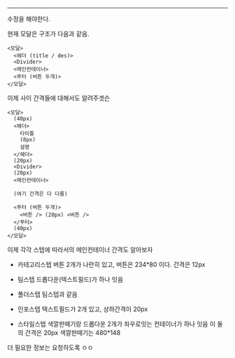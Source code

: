 

---

수정을 해야한다.

현재 모달은 구조가 다음과 같음.

```
<모달>
  <헤더 (title / des)>
  <Divider>
  <메인컨테이너>
  <푸터 (버튼 두개)>
</모달>
```

이제 사이 간격들에 대해서도 알려주겟슨

```
<모달>
  (40px)
  <헤더>
    타이틀
    (8px)
    설명
  </헤더>
  (20px)
  <Divider>
  (20px)
  <메인컨테이너>

  (여기 간격은 다 다름)

  <푸터 (버튼 두개)>
    <버튼 /> (20px) <버튼 />
  </푸터>
  (40px)
</모달>
```

이제 각각 스텝에 따라서의 메인컨테이너 간격도 알아보자

- 카테고리스텝
버튼 2개가 나란히 있고, 버튼은 234*80 이다. 간격은 12px

- 팀스텝
드롭다운(텍스트필드)가 하나 잇음

- 폴더스탭
팀스텝과 같음

- 인포스텝
텍스트필드가 2개 있고, 상하간격이 20px

- 스타일스텝
색깔판떼기랑 드롭다운 2개가 좌우로잇는 컨테이너가 하나 잇음
이 둘의 간격은 20px
색깔판떼기는 480*148

더 필요한 정보는 요청하도록 ㅇㅇ